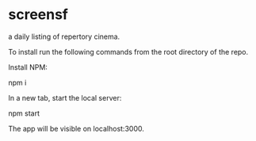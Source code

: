 # screensf
a daily listing of repertory cinema.

To install run the following commands from the root directory of the repo.

Install NPM: 

npm i

In a new tab, start the local server:

npm start

The app will be visible on localhost:3000.
